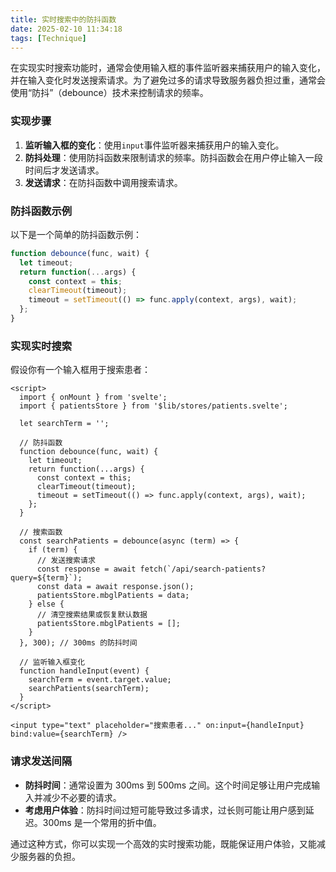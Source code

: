 ```yaml
---
title: 实时搜索中的防抖函数
date: 2025-02-10 11:34:18
tags: [Technique]
---
```


在实现实时搜索功能时，通常会使用输入框的事件监听器来捕获用户的输入变化，并在输入变化时发送搜索请求。为了避免过多的请求导致服务器负担过重，通常会使用“防抖”（debounce）技术来控制请求的频率。

### 实现步骤

1. **监听输入框的变化**：使用`input`事件监听器来捕获用户的输入变化。
2. **防抖处理**：使用防抖函数来限制请求的频率。防抖函数会在用户停止输入一段时间后才发送请求。
3. **发送请求**：在防抖函数中调用搜索请求。

### 防抖函数示例

以下是一个简单的防抖函数示例：

```javascript
function debounce(func, wait) {
  let timeout;
  return function(...args) {
    const context = this;
    clearTimeout(timeout);
    timeout = setTimeout(() => func.apply(context, args), wait);
  };
}
```

### 实现实时搜索

假设你有一个输入框用于搜索患者：

```svelte
<script>
  import { onMount } from 'svelte';
  import { patientsStore } from '$lib/stores/patients.svelte';

  let searchTerm = '';

  // 防抖函数
  function debounce(func, wait) {
    let timeout;
    return function(...args) {
      const context = this;
      clearTimeout(timeout);
      timeout = setTimeout(() => func.apply(context, args), wait);
    };
  }

  // 搜索函数
  const searchPatients = debounce(async (term) => {
    if (term) {
      // 发送搜索请求
      const response = await fetch(`/api/search-patients?query=${term}`);
      const data = await response.json();
      patientsStore.mbglPatients = data;
    } else {
      // 清空搜索结果或恢复默认数据
      patientsStore.mbglPatients = [];
    }
  }, 300); // 300ms 的防抖时间

  // 监听输入框变化
  function handleInput(event) {
    searchTerm = event.target.value;
    searchPatients(searchTerm);
  }
</script>

<input type="text" placeholder="搜索患者..." on:input={handleInput} bind:value={searchTerm} />
```

### 请求发送间隔

- **防抖时间**：通常设置为 300ms 到 500ms 之间。这个时间足够让用户完成输入并减少不必要的请求。
- **考虑用户体验**：防抖时间过短可能导致过多请求，过长则可能让用户感到延迟。300ms 是一个常用的折中值。

通过这种方式，你可以实现一个高效的实时搜索功能，既能保证用户体验，又能减少服务器的负担。
